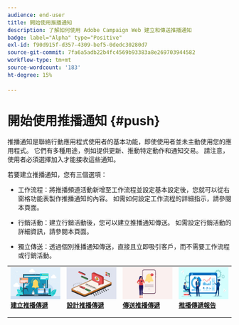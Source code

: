 ```yaml
---
audience: end-user
title: 開始使用推播通知
description: 了解如何使用 Adobe Campaign Web 建立和傳送推播通知
badge: label="Alpha" type="Positive"
exl-id: f90d915f-d357-4309-bef5-0dedc30280d7
source-git-commit: 7fa6a5adb22b4fc4569b93383a8e269703944582
workflow-type: tm+mt
source-wordcount: '183'
ht-degree: 15%

---
```


# 開始使用推播通知 {#push}

推播通知是聯絡行動應用程式使用者的基本功能，即使使用者並未主動使用您的應用程式。 它們有多種用途，例如提供更新、推動特定動作和通知交易。 請注意，使用者必須選擇加入才能接收這些通知。

若要建立推播通知，您有三個選項：

* 工作流程：將推播頻道活動新增至工作流程並設定基本設定後，您就可以從右窗格功能表製作推播通知的內容。 如需如何設定工作流程的詳細指示，請參閱本頁面。

* 行銷活動：建立行銷活動後，您可以建立推播通知傳送。 如需設定行銷活動的詳細資訊，請參閱本頁面。

* 獨立傳送：透過個別推播通知傳送，直接且立即吸引客戶，而不需要工作流程或行銷活動。

<table style="table-layout:fixed"><tr style="border: 0;">
<td>
<a href="create-push.md">
<img alt="銷售機會" src="assets/do-not-localize/push_create.jpeg">
</a>
<div><a href="create-push.md"><strong>建立推播傳遞</strong>
</div>
<p>
</td>
<td>
<a href="content-push.md">
<img alt="不常使用" src="assets/do-not-localize/push_design.jpeg">
</a>
<div>
<a href="content-push.md"><strong>設計推播傳遞<strong></strong></a>
</div>
<p></td>
<td>
<a href="send-push.md">
<img alt="驗證" src="assets/do-not-localize/push_send.jpeg">
</a>
<div>
<a href="send-push.md"><strong>傳送推播傳遞</strong></a>
</div>
<p>
</td>
<td>
<a href="send-push.md">
<img alt="驗證" src="assets/do-not-localize/push_report.jpeg">
</a>
<div>
<a href="send-push.md"><strong>推播傳遞報告</strong></a>
</div>
<p>
</td>
</tr></table>
